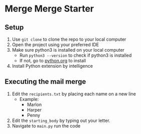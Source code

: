 # Merge Merge Starter

## Setup

1. Use `git clone` to clone the repo to your local computer
2. Open the project using your preferred IDE
3. Make sure python3 is installed on your local computer
   - Run `python3 --version` to check if python3 is installed
   - If not, go to [python.org](https://www.python.org/) to install
4. Install Python extension by intelligence

## Executing the mail merge

1. Edit the `recipients.txt` by placing each name on a new line
   - Example:
     - Marlon
     - Harper
     - Penny
2. Edit the `starting_body` by typing out your letter.
3. Navigate to `main.py` run the code

